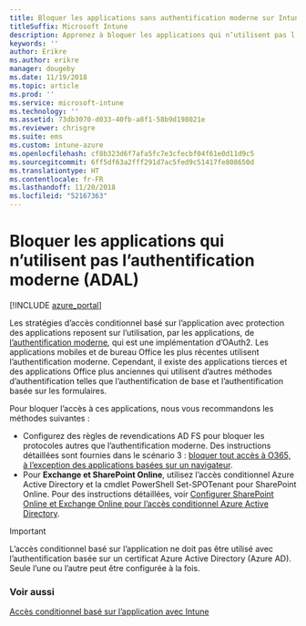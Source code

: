 ```yaml
---
title: Bloquer les applications sans authentification moderne sur Intune
titleSuffix: Microsoft Intune
description: Apprenez à bloquer les applications qui n’utilisent pas l’authentification moderne (ADAL).
keywords: ''
author: Erikre
ms.author: erikre
manager: dougeby
ms.date: 11/19/2018
ms.topic: article
ms.prod: ''
ms.service: microsoft-intune
ms.technology: ''
ms.assetid: 73db3070-d033-40fb-a8f1-58b9d198021e
ms.reviewer: chrisgre
ms.suite: ems
ms.custom: intune-azure
ms.openlocfilehash: cf8b323d6f7afa5fc7e3cfecbf04f61e0d11d9c5
ms.sourcegitcommit: 6ff5df63a2fff291d7ac5fed9c51417fe808650d
ms.translationtype: HT
ms.contentlocale: fr-FR
ms.lasthandoff: 11/20/2018
ms.locfileid: "52167363"
---
```

# <a name="block-apps-that-do-not-use-modern-authentication-adal"></a>Bloquer les applications qui n’utilisent pas l’authentification moderne (ADAL)

[!INCLUDE [azure_portal](./includes/azure_portal.md)]

Les stratégies d’accès conditionnel basé sur l’application avec protection des applications reposent sur l’utilisation, par les applications, de [l’authentification moderne](https://support.office.com/article/Using-Office-365-modern-authentication-with-Office-clients-776c0036-66fd-41cb-8928-5495c0f9168a), qui est une implémentation d’OAuth2. Les applications mobiles et de bureau Office les plus récentes utilisent l’authentification moderne. Cependant, il existe des applications tierces et des applications Office plus anciennes qui utilisent d’autres méthodes d’authentification telles que l’authentification de base et l’authentification basée sur les formulaires.

Pour bloquer l’accès à ces applications, nous vous recommandons les méthodes suivantes :

* Configurez des règles de revendications AD FS pour bloquer les protocoles autres que l’authentification moderne. Des instructions détaillées sont fournies dans le scénario 3 : [bloquer tout accès à O365, à l’exception des applications basées sur un navigateur](https://technet.microsoft.com/library/dn592182.aspx).
* Pour **Exchange et SharePoint Online**, utilisez l’accès conditionnel Azure Active Directory et la cmdlet PowerShell Set-SPOTenant pour SharePoint Online. Pour des instructions détaillées, voir [Configurer SharePoint Online et Exchange Online pour l’accès conditionnel Azure Active Directory](https://docs.microsoft.com/azure/active-directory/active-directory-conditional-access-no-modern-authentication#legacy-authentication-protocols).


>[!IMPORTANT]
>L’accès conditionnel basé sur l’application ne doit pas être utilisé avec l’authentification basée sur un certificat Azure Active Directory (Azure AD). Seule l’une ou l’autre peut être configurée à la fois.

### <a name="see-also"></a>Voir aussi
[Accès conditionnel basé sur l’application avec Intune](app-based-conditional-access-intune.md)

